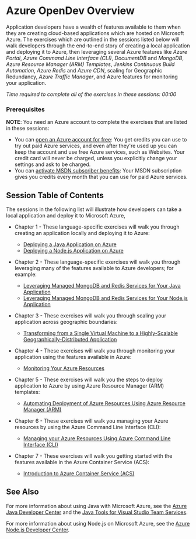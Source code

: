 # Azure OpenDev Overview

Application developers have a wealth of features available to them when they are creating cloud-based applications which are hosted on Microsoft Azure. The exercises which are outlined in the sessions listed below will walk developers through the end-to-end story of creating a local application and deploying it to Azure, then leveraging several Azure features like *Azure Portal*, *Azure Command Line Interface (CLI)*, *DocumentDB* and *MongoDB*, *Azure Resource Manager (ARM) Templates*, *Jenkins Continuous Build Automation*, *Azure Redis* and *Azure CDN*, scaling for Geographic Redundancy, *Azure Traffic Manager*, and Azure features for monitoring your application.

*Time required to complete all of the exercises in these sessions: 00:00*

### Prerequisites

<!-- The following note would come from an include file when hosted on docs.microsoft.com -->
**NOTE**: You need an Azure account to complete the exercises that are listed in these sessions:

* You can [open an Azure account for free](https://azure.microsoft.com/pricing/free-trial/?WT.mc_id=A261C142F): You get credits you can use to try out paid Azure services, and even after they're used up you can keep the account and use free Azure services, such as Websites. Your credit card will never be charged, unless you explicitly change your settings and ask to be charged.
* You can [activate MSDN subscriber benefits](https://azure.microsoft.com/pricing/member-offers/msdn-benefits-details/?WT.mc_id=A261C142F): Your MSDN subscription gives you credits every month that you can use for paid Azure services.

## Session Table of Contents

The sessions in the following list will illustrate how developers can take a local application and deploy it to Microsoft Azure, 

* Chapter 1 - These language-specific exercises will walk you through creating an application locally and deploying it to Azure:
  * [Deploying a Java Application on Azure][Chapter1Java]
  * [Deploying a Node.js Application on Azure][Chapter1Node]

* Chapter 2 - These language-specific exercises will walk you through leveraging many of the features available to Azure developers; for example:
  * [Leveraging Managed MongoDB and Redis Services for Your Java Application][Chapter2Java]
  * [Leveraging Managed MongoDB and Redis Services for Your Node.js Application][Chapter2Node]

* Chapter 3 - These exercises will walk you through scaling your application across geographic boundaries:
  * [Transforming from a Single Virtual Machine to a Highly-Scalable Geographically-Distributed Application][Chapter3]

* Chapter 4 - These exercises will walk you through monitoring your application using the features available in Azure:
  * [Monitoring Your Azure Resources][Chapter4]

* Chapter 5 - These exercises will walk you the steps to deploy application to Azure by using Azure Resource Manager (ARM) templates:
  * [Automating Deployment of Azure Resources Using Azure Resource Manager (ARM)][Chapter5]

* Chapter 6 - These exercises will walk you managing your Azure resources by using the Azure Command Line Interface (CLI):
  * [Managing your Azure Resources Using Azure Command Line Interface (CLI)][Chapter6]

* Chapter 7 - These exercises will walk you getting started with the features available in the Azure Container Service (ACS):
  * [Introduction to Azure Container Service (ACS)][Chapter7]

## See Also

For more information about using Java with Microsoft Azure, see the [Azure Java Developer Center] and the [Java Tools for Visual Studio Team Services].

For more information about using Node.js on Microsoft Azure, see the [Azure Node.js Developer Center].

<!-- URL List -->

[Azure Java Developer Center]: https://azure.microsoft.com/develop/java/
[Java Tools for Visual Studio Team Services]: https://java.visualstudio.com/
[Azure Node.js Developer Center]: https://azure.microsoft.com/develop/nodejs/

[Overview]: ./README.md
[Chapter1Java]: ./chapter-1b-deploying-a-java-app-on-azure.md
[Chapter1Node]: ./chapter-1a-deploying-a-node.js-app-on-azure.md
[Chapter2Java]: ./chapter-2b-leveraging-managed-mongodb-and-redis-services-for-your-java-app.md
[Chapter2Node]: ./chapter-2a-leveraging-managed-mongodb-and-redis-services-for-your-node.js-app.md
[Chapter3]: ./chapter-3-transforming-from-a-single-vm-to-a-highly-scalable-geo-distributed-app.md
[Chapter4]: ./chapter-4-monitoring-your-azure-resources.md
[Chapter5]: ./chapter-5-automating-deployment-of-azure-resources-using-azure-resource-manager.md
[Chapter6]: ./chapter-6-managing-your-azure-resources-using-azure-cli.md
[Chapter7]: ./chapter-7-introduction-to-azure-container-service.md

<!-- IMG List -->
